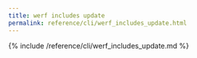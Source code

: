 ```yaml
---
title: werf includes update
permalink: reference/cli/werf_includes_update.html
---
```


{% include /reference/cli/werf_includes_update.md %}
